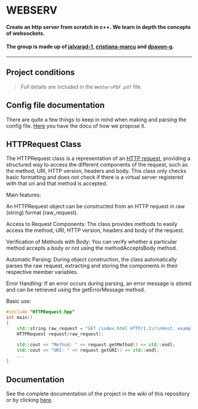 # WEBSERV

#### Create an http server from scratch in c++. We learn in depth the concepts of websockets.

#### The group is made up of [jalvarad-1](https://github.com/jalvarad-1), [cristiana-marcu](https://github.com/cristiana-marcu) and [dpavon-g](https://github.com/dpavon-g).

---

## Project conditions

> Full details are included in the `WebServPDF.pdf` file.

## Config file documentation

There are quite a few things to keep in mind when making and parsing the config file. [Here](https://github.com/jalvarad-1/WebServ/blob/dpavon/documentation/configFile.md) you have the docu of how we propose it.

## HTTPRequest Class
The HTTPRequest class is a representation of an [HTTP request](https://developer.mozilla.org/en-US/docs/Web/HTTP/Messages#http_requests), providing a structured way to access the different components of the request, such as the method, URI, HTTP version, headers and body. This class only checks basic formatting and does not check if there is a virtual server registered with that uri and that method is accepted.

Main features:

An HTTPRequest object can be constructed from an HTTP request in raw (string) format (raw_request).

Access to Request Components: The class provides methods to easily access the method, URI, HTTP version, headers and body of the request.

Verification of Methods with Body: You can verify whether a particular method accepts a body or not using the methodAcceptsBody method.

Automatic Parsing: During object construction, the class automatically parses the raw request, extracting and storing the components in their respective member variables.

Error Handling: If an error occurs during parsing, an error message is stored and can be retrieved using the getErrorMessage method.

Basic use:
```c++
#include "HTTPRequest.hpp"
int main()
{
    std::string raw_request = "GET /index.html HTTP/1.1\r\nHost: example.com\r\n\r\n";
    HTTPRequest request(raw_request);

    std::cout << "Method: " << request.getMethod() << std::endl;
    std::cout << "URI: " << request.getURI() << std::endl;
    ...
}
```

## Documentation

See the complete documentation of the project in the wiki of this repository or by clicking [here]().

